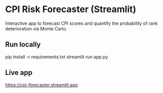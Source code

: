 # CPI Risk Forecaster (Streamlit)
Interactive app to forecast CPI scores and quantify the probability of rank deterioration via Monte Carlo.

## Run locally
pip install -r requirements.txt
streamlit run app.py

## Live app
https://cpi-forecaster.streamlit.app